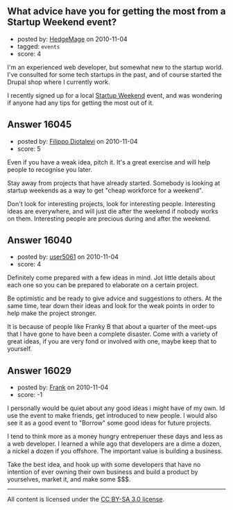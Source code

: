 ## What advice have you for getting the most from a Startup Weekend event?

- posted by: [HedgeMage](https://stackexchange.com/users/-1/5198-hedgemage) on 2010-11-04
- tagged: `events`
- score: 4

I'm an experienced web developer, but somewhat new to the startup world.  I've consulted for some tech startups in the past, and of course started the Drupal shop where I currently work.

I recently signed up for a local [Startup Weekend](http://startupweekend.org) event, and was wondering if anyone had any tips for getting the most out of it.


## Answer 16045

- posted by: [Filippo Diotalevi](https://stackexchange.com/users/-1/4482-filippo-diotalevi) on 2010-11-04
- score: 5

Even if you have a weak idea, pitch it. It's a great exercise and will help people to recognise you later.

Stay away from projects that have already started. Somebody is looking at startup weekends as a way to get "cheap workforce for a weekend".

Don't look for interesting projects, look for interesting people. Interesting ideas are everywhere, and will just die after the weekend if nobody works on them. Interesting people are precious during and after the weekend.




## Answer 16040

- posted by: [user5061](https://stackexchange.com/users/-1/5061-user5061) on 2010-11-04
- score: 4

Definitely come prepared with a few ideas in mind. Jot little details about each one so you can be prepared to elaborate on a certain project. 

Be optimistic and be ready to give advice and suggestions to others. At the same time, tear down their ideas and look for the weak points in order to help make the project stronger.

It is because of people like Franky B that about a quarter of the meet-ups that I have gone to have been a complete disaster. Come with a variety of great ideas, if you are very fond or involved with one, maybe keep that to yourself.


## Answer 16029

- posted by: [Frank](https://stackexchange.com/users/-1/4858-frank) on 2010-11-04
- score: -1

I personally would be quiet about any good ideas i might have of my own.  Id use the event to make friends, get introduced to new people.  I would also see it as a good event to "Borrow" some good ideas for future projects.

I tend to think more as a money hungry entrepenuer these days and less as a web developer.  I learned a while ago that developers are a dime a dozen, a nickel a dozen if you offshore.  The important value is building a business.  

Take the best idea, and hook up with some developers that have no intention of ever owning their own business and build a product by yourselves, market it, and make some $$$.





---

All content is licensed under the [CC BY-SA 3.0 license](https://creativecommons.org/licenses/by-sa/3.0/).
